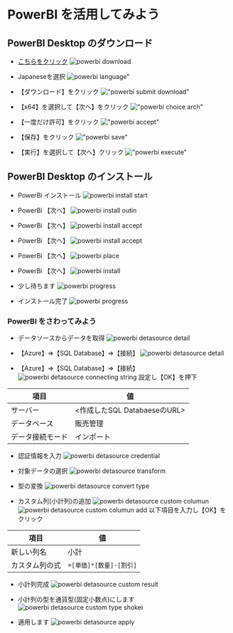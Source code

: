 # PowerBI を活用してみよう

## PowerBI Desktop のダウンロード
- [こちらをクリック][1]
![powerbi download](images/powerbi-download-page.png "powerbi donwload")

- Japaneseを選択
![powerbi language"](images/powerbi-download-page-choice-language.png "powerbi language")

- 【ダウンロード】をクリック
!["powerbi submit download"](images/powerbi-download-submit.png "powerbi submit download")


- 【x64】を選択して【次へ】をクリック
!["powerbi choice arch"](images/powerbi-download-choice-arch.png "powerbi choice arch")

- 【一度だけ許可】をクリック
!["powerbi accept"](images/powerbi-download-accept.png "powerbi accept")


- 【保存】をクリック
!["powerbi save"](images/powerbi-download-save.png "powerbi save")


- 【実行】を選択して【次へ】クリック
!["powerbi execute"](images/powerbi-download-execute.png "powerbi execute")

## PowerBI Desktop のインストール
- PowerBi インストール
![powerbi install start](images/powerbi-install-start.png "powerbi install start")

- PowerBi 【次へ】
![powerbi install outin](images/powerbi-install-outin.png "powerbi install stoutin")

- PowerBi 【次へ】
![powerbi install accept](images/powerbi-install-accept.png "powerbi install accept")

- PowerBi 【次へ】
![powerbi install accept](images/powerbi-install-accept.png "powerbi install accept")

- PowerBi 【次へ】
![powerbi place](images/powerbi-install-place.png "powerbi place")

- PowerBi 【次へ】
![powerbi install](images/powerbi-install-do.png "powerbi install")

- 少し待ちます
![powerbi progress](images/powerbi-install-progress.png "powerbi progress")

- インストール完了
![powerbi progress](images/powerbi-install-complete.png "powerbi progress")

### PowerBI をさわってみよう
- データソースからデータを取得
![powerbi detasource detail](images/powerbi-datasource-detail.png "powerbi detasource detail")

- 【Azure】⇒【SQL Database】⇒【接続】
![powerbi detasource detail](images/powerbi-datasource-az-sqldb.png "powerbi detasource detail")

- 【Azure】⇒【SQL Database】⇒【接続】
![powerbi detasource connecting string](images/powerbi-datasource-connecting-string.png "powerbi detasource connecting string")
設定し【OK】を押下

|項目|値|
|----|----|
|サーバー|<作成したSQL DatabaeseのURL>|
|データベース|販売管理|
|データ接続モード|インポート|

- 認証情報を入力
![powerbi detasource credential](images/powerbi-datasource-credential.png "powerbi detasource credential")

- 対象データの選択
![powerbi detasource transform](images/powerbi-datasource-transform.png "powerbi detasource transform")


- 型の変換
![powerbi detasource convert type](images/powerbi-datasource-convert-type.png "powerbi detasource convert type")

- カスタム列(小計列)の追加
![powerbi detasource custom columun](images/powerbi-datasource-custom-col.png "powerbi detasource custom columun")
![powerbi detasource custom columun add](images/powerbi-datasource-custom-col-add.png "powerbi detasource custom columun add")
以下項目を入力し【OK】をクリック

|項目|値|
|----|----|
|新しい列名|小計|
|カスタム列の式|```=[単価]*[数量]-[割引]```|



- 小計列完成
![powerbi detasource custom result](images/powerbi-datasource-custom-col-result.png "powerbi detasource custom columun result")

- 小計列の型を通貨型(固定小数点)にします
![powerbi detasource custom type shokei](images/powerbi-datasource-convert-type-shokei.png "powerbi detasource custom type shokei")

- 適用します
![powerbi detasource apply](images/powerbi-datasource-apply.png "powerbi detasource custom apply")


[1]:https://powerbi.microsoft.com/ja-jp/downloads/